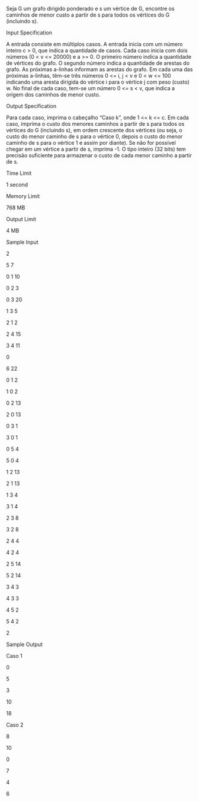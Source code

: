 Seja G um grafo dirigido ponderado e s um vértice de G, encontre os caminhos de menor custo a partir de s para todos os vértices do G (incluindo s).

Input Specification

A entrada consiste em múltiplos casos. A entrada inicia com um número inteiro c > 0, que indica a quantidade de casos. Cada caso inicia com dois números (0 < v <= 20000) e a >= 0. O primeiro número indica a quantidade de vértices do grafo. O segundo número indica a quantidade de arestas do grafo. As próximas a-linhas informam as arestas do grafo. Em cada uma das próximas a-linhas, têm-se três números 0 <= i, j < v e 0 < w <= 100 indicando uma aresta dirigida do vértice i para o vértice j com peso (custo) w. No final de cada caso, tem-se um número 0 <= s < v, que indica a origem dos caminhos de menor custo.

Output Specification

Para cada caso, imprima o cabeçalho “Caso k”, onde 1 <= k <= c. Em cada caso, imprima o custo dos menores caminhos a partir de s para todos os vértices do G (incluindo s), em ordem crescente dos vértices (ou seja, o custo do menor caminho de s para o vértice 0, depois o custo do menor caminho de s para o vértice 1 e assim por diante). Se não for possível chegar em um vértice a partir de s, imprima -1. O tipo inteiro (32 bits) tem precisão suficiente para armazenar o custo de cada menor caminho a partir de s.

Time Limit

1 second

Memory Limit

768 MB

Output Limit

4 MB

Sample Input

2

5 7

0 1 10

0 2 3

0 3 20

1 3 5

2 1 2

2 4 15

3 4 11

0

6 22

0 1 2

1 0 2

0 2 13

2 0 13

0 3 1

3 0 1

0 5 4

5 0 4

1 2 13

2 1 13

1 3 4

3 1 4

2 3 8

3 2 8

2 4 4

4 2 4

2 5 14

5 2 14

3 4 3

4 3 3

4 5 2

5 4 2

2

Sample Output

Caso 1

0

5

3

10

18

Caso 2

8

10

0

7

4

6